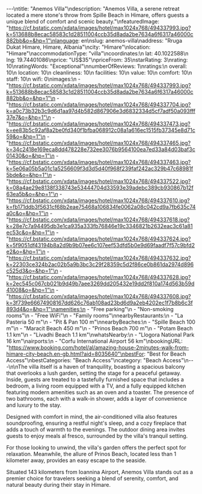 ---\ntitle: "Anemos Villa"\ndescription: "Anemos Villa, a serene retreat located a mere stone's throw from Spille Beach in Himare, offers guests a unique blend of comfort and scenic beauty."\nfeaturedImage: "https://cf.bstatic.com/xdata/images/hotel/max1024x768/494337993.jpg?k=513688b8ecac58583c1d28511004ccb35d8ada2be7634a6f6317a46000c882bb&o=&hp=1"\nlanguage: en\nslug: anemos-villa\naddress: "Rruga Dukat Himare, Himare, Albania"\ncity: "Himare"\nlocation: "Himare"\naccommodationType: "villa"\ncoordinates:\n  lat: 40.1022588\n  lng: 19.74401086\nprice: "US$35"\npriceFrom: 35\nstarRating: 3\nrating: 10\nratingWords: "Exceptional"\nnumberOfReviews: 1\nratings:\n  overall: 10\n  location: 10\n  cleanliness: 10\n  facilities: 10\n  value: 10\n  comfort: 10\n  staff: 10\n  wifi: 0\nimages:\n  - "https://cf.bstatic.com/xdata/images/hotel/max1024x768/494337993.jpg?k=513688b8ecac58583c1d28511004ccb35d8ada2be7634a6f6317a46000c882bb&o=&hp=1"\n  - "https://cf.bstatic.com/xdata/images/hotel/max1024x768/494337704.jpg?k=a0c73b32b3c9d6d1aa97d4b582d867906e3d6832334d5cf7adf50a093fff37e7&o=&hp=1"\n  - "https://cf.bstatic.com/xdata/images/hotel/max1024x768/494337473.jpg?k=ee83b5c92af8a2be0fd340f1bfba068912c08a1a616ec1515fb37345e8d71c59&o=&hp=1"\n  - "https://cf.bstatic.com/xdata/images/hotel/max1024x768/494337465.jpg?k=34c2418e169eca8dd478228e732ee3076b9564100ea7ed33a84d03baf3c01430&o=&hp=1"\n  - "https://cf.bstatic.com/xdata/images/hotel/max1024x768/494337463.jpg?k=5e06a05b5a01c1a5256609f3d3d5d40f968f239faf242ac329b47c68981f5bde&o=&hp=1"\n  - "https://cf.bstatic.com/xdata/images/hotel/max1024x768/494337522.jpg?k=08a4ae29e8138f338743e53444704d33593e39adebc389cb930867b12f63ea5b&o=&hp=1"\n  - "https://cf.bstatic.com/xdata/images/hotel/max1024x768/494337610.jpg?k=fb171ddb3f5631cf68b2eae75468a106834fe0062a08c042cd9a7fb635c74a0c&o=&hp=1"\n  - "https://cf.bstatic.com/xdata/images/hotel/max1024x768/494337618.jpg?k=28e7c7a94495db3e1ca935a333fb76846e19c3346821b2632eac3c61a81ec53c&o=&hp=1"\n  - "https://cf.bstatic.com/xdata/images/hotel/max1024x768/494337624.jpg?k=5f9051df43194b8a2d9b9b07ee6c107eef53dfd5b0e9d69faadf7f57c9bfd2e2&o=&hp=1"\n  - "https://cf.bstatic.com/xdata/images/hotel/max1024x768/494337632.jpg?k=22303ce324b2ac02b5a9b3bc3c29f28359c5d2f86ce0b861da2974d896c525d3&o=&hp=1"\n  - "https://cf.bstatic.com/xdata/images/hotel/max1024x768/494337628.jpg?k=2ec545c067cb021b9d49b7aee3269dd205432e19dd2f810a174d563b59d41008&o=&hp=1"\n  - "https://cf.bstatic.com/xdata/images/hotel/max1024x768/494337608.jpg?k=3f739e66674908167dd626c76ab108ad23bd6d9a2eb4202ec1f7b8b6c3f893d4&o=&hp=1"\namenities:\n  - "Free parking"\n  - "Non-smoking rooms"\n  - "Free WiFi"\n  - "Family rooms"\nnearbyRestaurants:\n  - "La Pasteria 50 m"\n  - "Pit & Pan 100 m"\nnearbyBeaches:\n  - "Spille Beach 100 m"\n  - "Maracit Beach 450 m"\n  - "Prinos Beach 700 m"\n  - "Potam Beach 1.1 km"\n  - "Livadhi Beach 1.1 km"\nwhatsNearby:\n  - "Llogora National Park 16 km"\nairports:\n  - "Corfu International Airport 56 km"\nbookingURL: "https://www.booking.com/hotel/al/amazing-house-2minutes-walk-from-himare-city-beach.en-gb.html?aid=8035640"\nbestFor: "Best for Beach Access"\nbestCategories: "Beach Access"\ncategory: "Beach Access"\n---\n\nThe villa itself is a haven of tranquility, boasting a spacious balcony that overlooks a lush garden, setting the stage for a peaceful getaway. Inside, guests are treated to a tastefully furnished space that includes a bedroom, a living room equipped with a TV, and a fully equipped kitchen featuring modern amenities such as an oven and a toaster. The presence of two bathrooms, each with a walk-in shower, adds a layer of convenience and luxury to the stay.

Designed with comfort in mind, the air-conditioned villa also features soundproofing, ensuring a restful night's sleep, and a cozy fireplace that adds a touch of warmth to the evenings. The outdoor dining area invites guests to enjoy meals al fresco, surrounded by the villa's tranquil setting.

For those looking to unwind, the villa's garden offers the perfect spot for relaxation. Meanwhile, the allure of Prinos Beach, located less than 1 kilometer away, provides an easy escape to the seaside.

Situated 143 kilometers from Ioannina Airport, Anemos Villa stands out as a premier choice for travelers seeking a blend of serenity, comfort, and natural beauty during their stay in Himare.